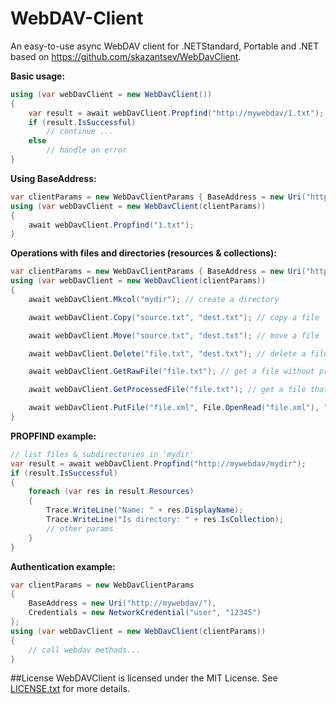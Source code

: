 # WebDAV-Client
An easy-to-use async WebDAV client for .NETStandard, Portable and .NET based on https://github.com/skazantsev/WebDavClient.

**Basic usage:**
``` csharp
using (var webDavClient = new WebDavClient())
{
    var result = await webDavClient.Propfind("http://mywebdav/1.txt");
    if (result.IsSuccessful)
        // continue ...
    else
        // handle an error
}
```

**Using BaseAddress:**
``` csharp
var clientParams = new WebDavClientParams { BaseAddress = new Uri("http://mywebdav/") };
using (var webDavClient = new WebDavClient(clientParams))
{
    await webDavClient.Propfind("1.txt");
}
```

**Operations with files and directories (resources & collections):**
``` csharp
var clientParams = new WebDavClientParams { BaseAddress = new Uri("http://mywebdav/") };
using (var webDavClient = new WebDavClient(clientParams))
{
    await webDavClient.Mkcol("mydir"); // create a directory

    await webDavClient.Copy("source.txt", "dest.txt"); // copy a file

    await webDavClient.Move("source.txt", "dest.txt"); // move a file

    await webDavClient.Delete("file.txt", "dest.txt"); // delete a file

    await webDavClient.GetRawFile("file.txt"); // get a file without processing from the server

    await webDavClient.GetProcessedFile("file.txt"); // get a file that can be processed by the server

    await webDavClient.PutFile("file.xml", File.OpenRead("file.xml"), "text/xml"); // upload a resource
}
```

**PROPFIND example:**
``` csharp
// list files & subdirectories in 'mydir'
var result = await webDavClient.Propfind("http://mywebdav/mydir");
if (result.IsSuccessful)
{
    foreach (var res in result.Resources)
    {
        Trace.WriteLine("Name: " + res.DisplayName);
        Trace.WriteLine("Is directory: " + res.IsCollection);
        // other params
    }
}
```

**Authentication example:**
``` csharp
var clientParams = new WebDavClientParams
{
    BaseAddress = new Uri("http://mywebdav/"),
    Credentials = new NetworkCredential("user", "12345")
};
using (var webDavClient = new WebDavClient(clientParams))
{
    // call webdav methods...
}
```

##License
WebDAVClient is licensed under the MIT License. See [LICENSE.txt](https://github.com/stefh/WebDAV-Client/blob/master/LICENSE.txt) for more details.